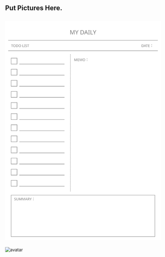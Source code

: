 
  Put Pictures Here.
-----------------------------------------------
  ![todolist](./todolist.svg)
-----------------------------------------------
  ![avatar](./avatar.svg)

